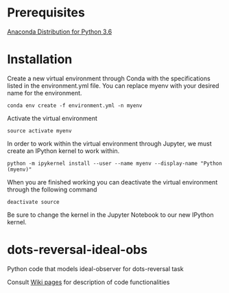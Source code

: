 # Prerequisites

[Anaconda Distribution for Python 3.6](https://www.anaconda.com/download/)

# Installation

Create a new virtual environment through Conda with the specifications listed in the environment.yml file. You can replace myenv with your desired name for the environment.

```
conda env create -f environment.yml -n myenv
```

Activate the virtual environment

```
source activate myenv
```

In order to work within the virtual environment through Jupyter, we must create an IPython kernel to work within. 

```
python -m ipykernel install --user --name myenv --display-name "Python (myenv)"

```

When you are finished working you can deactivate the virtual environment through the following command

```
deactivate source
```

Be sure to change the kernel in the Jupyter Notebook to our new IPython kernel.

# dots-reversal-ideal-obs
Python code that models ideal-observer for dots-reversal task

Consult [Wiki pages](https://github.com/aernesto/dots-reversal-ideal-obs/wiki) for description of code functionalities
